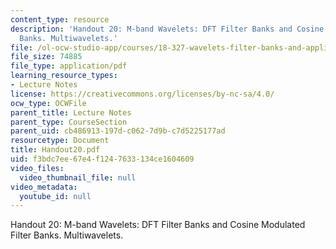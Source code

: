 ```yaml
---
content_type: resource
description: 'Handout 20: M-band Wavelets: DFT Filter Banks and Cosine Modulated Filter
  Banks. Multiwavelets.'
file: /ol-ocw-studio-app/courses/18-327-wavelets-filter-banks-and-applications-spring-2003/f3bdc7ee67e4f1247633134ce1604609_Handout20.pdf
file_size: 74885
file_type: application/pdf
learning_resource_types:
- Lecture Notes
license: https://creativecommons.org/licenses/by-nc-sa/4.0/
ocw_type: OCWFile
parent_title: Lecture Notes
parent_type: CourseSection
parent_uid: cb486913-197d-c062-7d9b-c7d5225177ad
resourcetype: Document
title: Handout20.pdf
uid: f3bdc7ee-67e4-f124-7633-134ce1604609
video_files:
  video_thumbnail_file: null
video_metadata:
  youtube_id: null
---
```

Handout 20: M-band Wavelets: DFT Filter Banks and Cosine Modulated Filter Banks. Multiwavelets.